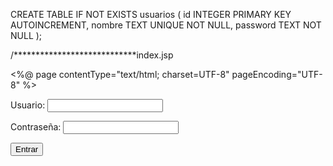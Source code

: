 CREATE TABLE IF NOT EXISTS usuarios (
    id INTEGER PRIMARY KEY AUTOINCREMENT,
    nombre TEXT UNIQUE NOT NULL,
    password TEXT NOT NULL
);

/****************************index.jsp

<%@ page contentType="text/html; charset=UTF-8" pageEncoding="UTF-8" %>
<!DOCTYPE html>
<html>
    <head>
        <title>JSP - Hello World</title>
        <link rel="stylesheet" type="text/css" href="css/estilos.css"/>
    </head>
    <body>
         <div class="container">
            <form action="hello-servlet" method="post">
                <p>
                    <label for="usuario">Usuario:</label>
                    <input type="text" id="usuario" name="usuario" required/>
                </p>
                <p>
                    <label for="pass">Contraseña:</label>
                    <input type="password" id="pass" name="pass" required/>
                </p>
                <p>
                    <input type="submit" value="Entrar"/>
                </p>
            </form>
        </div>
    </body>
</html>
